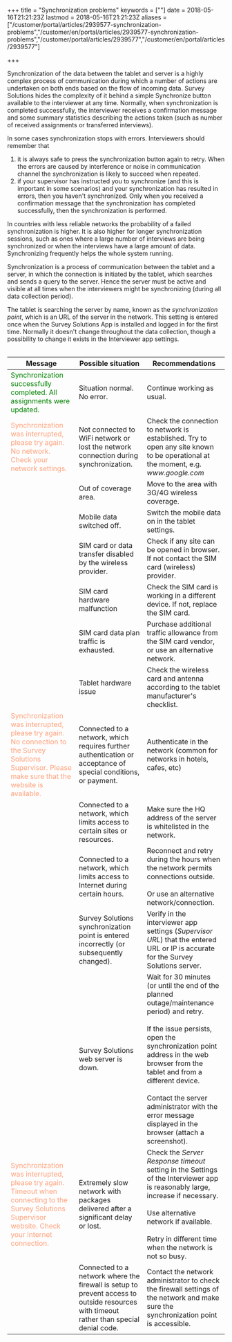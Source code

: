 ﻿+++
title = "Synchronization problems"
keywords = [""]
date = 2018-05-16T21:21:23Z
lastmod = 2018-05-16T21:21:23Z
aliases = ["/customer/portal/articles/2939577-synchronization-problems","/customer/en/portal/articles/2939577-synchronization-problems","/customer/portal/articles/2939577","/customer/en/portal/articles/2939577"]

+++

Synchronization of the data between the tablet and server is a highly
complex process of communication during which a number of actions are
undertaken on both ends based on the flow of incoming data. Survey
Solutions hides the complexity of it behind a simple Synchronize button
available to the interviewer at any time. Normally, when synchronization
is completed successfully, the interviewer receives a confirmation
message and some summary statistics describing the actions taken (such
as number of received assignments or transferred interviews).  
  
In some cases synchronization stops with errors. Interviewers should
remember that

1.  it is always safe to press the synchronization button again to
    retry. When the errors are caused by interference or noise in
    communication channel the synchronization is likely to succeed when
    repeated.
2.  if your supervisor has instructed you to synchronize (and this is
    important in some scenarios) and your synchronization has resulted
    in errors, then you haven't synchronized. Only when you received a
    confirmation message that the synchronization has completed
    successfully, then the synchronization is performed.

In countries with less reliable networks the probability of a failed
synchronization is higher. It is also higher for longer synchronization
sessions, such as ones where a large number of interviews are being
synchronized or when the interviews have a large amount of data.
Synchronizing frequently helps the whole system running.  
  
Synchronization is a process of communication between the tablet and a
server, in which the connection is initiated by the tablet, which
searches and sends a query to the server. Hence the server must be
active and visible at all times when the interviewers might be
synchronizing (during all data collection period).  
  
The tablet is searching the server by name, known as the
*synchronization point*, which is an URL of the server in the network.
This setting is entered once when the Survey Solutions App is installed
and logged in for the first time. Normally it doesn't change throughout
the data collection, though a possibility to change it exists in the
Interviewer app settings.  
 

<table>
<thead>
<tr class="header">
<th>Message</th>
<th>Possible situation</th>
<th>Recommendations</th>
</tr>
</thead>
<tbody>
<tr class="odd">
<td><span style="color:#008000;">Synchronization successfully completed. All assignments were updated.</span></td>
<td>Situation normal. No error.</td>
<td>Continue working as usual.</td>
</tr>
<tr class="even">
<td><span style="color:#FFA07A;">Synchronization was interrupted, please try again. No network. Check your network settings.</span></td>
<td>Not connected to WiFi network or lost the network connection during synchronization.</td>
<td>Check the connection to network is established. Try to open any site known to be operational at the moment, e.g. <em>www.google.com</em></td>
</tr>
<tr class="odd">
<td> </td>
<td>Out of coverage area.</td>
<td>Move to the area with 3G/4G wireless coverage.</td>
</tr>
<tr class="even">
<td> </td>
<td>Mobile data switched off.</td>
<td>Switch the mobile data on in the tablet settings.</td>
</tr>
<tr class="odd">
<td> </td>
<td>SIM card or data transfer disabled by the wireless provider.</td>
<td>Check if any site can be opened in browser. If not contact the SIM card (wireless) provider.</td>
</tr>
<tr class="even">
<td> </td>
<td>SIM card hardware malfunction</td>
<td>Check the SIM card is working in a different device. If not, replace the SIM card.</td>
</tr>
<tr class="odd">
<td> </td>
<td>SIM card data plan traffic is exhausted.</td>
<td>Purchase additional traffic allowance from the SIM card vendor, or use an alternative network.</td>
</tr>
<tr class="even">
<td> </td>
<td>Tablet hardware issue</td>
<td>Check the wireless card and antenna according to the tablet manufacturer's checklist.</td>
</tr>
<tr class="odd">
<td><span style="color:#FFA07A;">Synchronization was interrupted, please try again. No connection to the Survey Solutions Supervisor. Please make sure that the website is available.</span></td>
<td>Connected to a network, which requires further authentication or acceptance of special conditions, or payment.</td>
<td>Authenticate in the network (common for networks in hotels, cafes, etc)</td>
</tr>
<tr class="even">
<td> </td>
<td>Connected to a network, which limits access to certain sites or resources.</td>
<td>Make sure the HQ address of the server is whitelisted in the network.</td>
</tr>
<tr class="odd">
<td> </td>
<td>Connected to a network, which limits access to Internet during certain hours.</td>
<td>Reconnect and retry during the hours when the network permits connections outside.<br />
<br />
Or use an alternative network/connection.</td>
</tr>
<tr class="even">
<td> </td>
<td>Survey Solutions synchronization point is entered incorrectly (or subsequently changed).</td>
<td>Verify in the interviewer app settings (<em>Supervisor URL</em>) that the entered URL or IP is accurate for the Survey Solutions server.</td>
</tr>
<tr class="odd">
<td> </td>
<td>Survey Solutions web server is down. </td>
<td>Wait for 30 minutes (or until the end of the planned outage/maintenance period) and retry.<br />
<br />
If the issue persists, open the synchronization point address in the web browser from the tablet and from a different device.<br />
<br />
Contact the server administrator with the error message displayed in the browser (attach a screenshot).</td>
</tr>
<tr class="even">
<td><span style="color:#FFA07A;">Synchronization was interrupted, please try again. Timeout when connecting to the Survey Solutions Supervisor website. Check your internet connection.</span></td>
<td>Extremely slow network with packages delivered after a significant delay or lost.</td>
<td>Check the <em>Server Response timeout</em> setting in the Settings of the Interviewer app is reasonably large, increase if necessary.<br />
<br />
Use alternative network if available.<br />
<br />
Retry in different time when the network is not so busy.</td>
</tr>
<tr class="odd">
<td> </td>
<td>Connected to a network where the firewall is setup to prevent access to outside resources with timeout rather than special denial code.</td>
<td>Contact the network administrator to check the firewall settings of the network and make sure the synchronization point is accessible.</td>
</tr>
</tbody>
</table>
